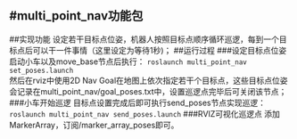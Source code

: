 #multi_point_nav功能包
---
##实现功能
设定若干目标点位姿，机器人按照目标点顺序循环巡逻，每到一个目标点后可以干一件事情（这里设定为等待1秒)；
##运行过程
###设定目标点位姿
启动小车以及move_base节点后执行：
`roslaunch multi_point_nav set_poses.launch`  
然后在rviz中使用2D Nav Goal在地图上依次指定若干个目标点，这些目标点位姿会记录在multi_point_nav/goal_poses.txt中，设置巡逻点完毕后可关闭该节点；
###小车开始巡逻
目标点设置完成后即可执行send_poses节点实现巡逻：  
`roslaunch multi_point_nav send_poses.launch`
###RVIZ可视化巡逻点
添加MarkerArray，订阅/marker_array_poses即可。
